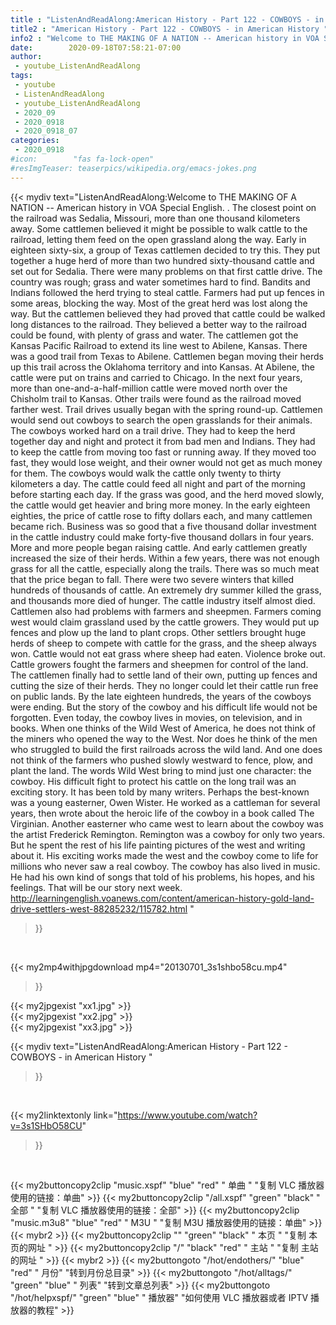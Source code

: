 ```yaml
---
title : "ListenAndReadAlong:American History - Part 122 - COWBOYS - in American History "
title2 : "American History - Part 122 - COWBOYS - in American History "
info2 : "Welcome to THE MAKING OF A NATION -- American history in VOA Special English. . The closest point on the railroad was Sedalia, Missouri, more than one thousand kilometers away. Some cattlemen believed it might be possible to walk cattle to the railroad, letting them feed on the open grassland along the way. Early in eighteen sixty-six, a group of Texas cattlemen decided to try this. They put together a huge herd of more than two hundred sixty-thousand cattle and set out for Sedalia. There were many problems on that first cattle drive. The country was rough; grass and water sometimes hard to find. Bandits and Indians followed the herd trying to steal cattle. Farmers had put up fences in some areas, blocking the way. Most of the great herd was lost along the way. But the cattlemen believed they had proved that cattle could be walked long distances to the railroad. They believed a better way to the railroad could be found, with plenty of grass and water. The cattlemen got the Kansas Pacific Railroad to extend its line west to Abilene, Kansas. There was a good trail from Texas to Abilene. Cattlemen began moving their herds up this trail across the Oklahoma territory and into Kansas. At Abilene, the cattle were put on trains and carried to Chicago. In the next four years, more than one-and-a-half-million cattle were moved north over the Chisholm trail to Kansas. Other trails were found as the railroad moved farther west. Trail drives usually began with the spring  round-up. Cattlemen would send out cowboys to search the open grasslands for their animals. The cowboys worked hard on a trail drive. They had to keep the herd together day and night and protect it from bad men and Indians. They had to keep the cattle from moving too fast or running away. If they moved too fast, they would lose weight, and their owner would not get as much money for them. The cowboys would walk the cattle only twenty to thirty kilometers a day. The cattle could feed all night and part of the morning before starting each day. If the grass was good, and the herd moved slowly, the cattle would get heavier and bring more money. In the early eighteen eighties, the price of cattle rose to fifty dollars each, and many cattlemen became rich. Business was so good that a five thousand dollar investment in the cattle industry could make forty-five thousand dollars in four years. More and more people began raising cattle. And early cattlemen greatly increased the size of their herds. Within a few years, there was not enough grass for all the cattle, especially along the trails. There was so much meat that the price began to fall. There were two severe winters that killed hundreds of thousands of cattle. An extremely dry summer killed the grass, and thousands more died of hunger. The cattle industry itself almost died. Cattlemen also had problems with farmers and sheepmen. Farmers coming west would claim grassland used by the cattle growers. They would put up fences and plow up the land to plant crops. Other settlers brought huge herds of sheep to compete with cattle for the grass, and the sheep always won. Cattle would not eat grass where sheep had eaten. Violence broke out. Cattle growers fought the farmers and sheepmen for control of the land. The cattlemen finally had to settle land of their own, putting up fences and cutting the size of their herds. They no longer could let their cattle run free on public lands. By the late eighteen hundreds, the years of the cowboys were ending. But the story of the cowboy and his difficult life would not be forgotten. Even today, the cowboy lives in movies, on television, and in books. When one thinks of the  Wild West  of America, he does not think of the miners who opened the way to the West. Nor does he think of the men who struggled to build the first railroads across the wild land. And one does not think of the farmers who pushed slowly westward to fence, plow, and plant the land. The words  Wild West  bring to mind just one character:  the cowboy. His difficult fight to protect his cattle on the long trail was an exciting story. It has been told by many writers. Perhaps the best-known was a young easterner, Owen Wister. He worked as a cattleman for several years, then wrote about the heroic life of the cowboy in a book called  The Virginian.  Another easterner who came west to learn about the cowboy was the artist Frederick Remington. Remington was a cowboy for only two years. But he spent the rest of his life painting pictures of the west and writing about it. His exciting works made the west and the cowboy come to life for millions who never saw a real cowboy. The cowboy has also lived in music. He had his own kind of songs that told of his problems, his hopes, and his feelings. That will be our story next week.  http://learningenglish.voanews.com/content/american-history-gold-land-drive-settlers-west-88285232/115782.html "
date:        2020-09-18T07:58:21-07:00
author:
 - youtube_ListenAndReadAlong
tags:
 - youtube
 - ListenAndReadAlong
 - youtube_ListenAndReadAlong
 - 2020_09
 - 2020_0918
 - 2020_0918_07
categories:
 - 2020_0918
#icon:        "fas fa-lock-open"
#resImgTeaser: teaserpics/wikipedia.org/emacs-jokes.png
---
```


{{< mydiv text="ListenAndReadAlong:Welcome to THE MAKING OF A NATION -- American history in VOA Special English. . The closest point on the railroad was Sedalia, Missouri, more than one thousand kilometers away. Some cattlemen believed it might be possible to walk cattle to the railroad, letting them feed on the open grassland along the way. Early in eighteen sixty-six, a group of Texas cattlemen decided to try this. They put together a huge herd of more than two hundred sixty-thousand cattle and set out for Sedalia. There were many problems on that first cattle drive. The country was rough; grass and water sometimes hard to find. Bandits and Indians followed the herd trying to steal cattle. Farmers had put up fences in some areas, blocking the way. Most of the great herd was lost along the way. But the cattlemen believed they had proved that cattle could be walked long distances to the railroad. They believed a better way to the railroad could be found, with plenty of grass and water. The cattlemen got the Kansas Pacific Railroad to extend its line west to Abilene, Kansas. There was a good trail from Texas to Abilene. Cattlemen began moving their herds up this trail across the Oklahoma territory and into Kansas. At Abilene, the cattle were put on trains and carried to Chicago. In the next four years, more than one-and-a-half-million cattle were moved north over the Chisholm trail to Kansas. Other trails were found as the railroad moved farther west. Trail drives usually began with the spring  round-up. Cattlemen would send out cowboys to search the open grasslands for their animals. The cowboys worked hard on a trail drive. They had to keep the herd together day and night and protect it from bad men and Indians. They had to keep the cattle from moving too fast or running away. If they moved too fast, they would lose weight, and their owner would not get as much money for them. The cowboys would walk the cattle only twenty to thirty kilometers a day. The cattle could feed all night and part of the morning before starting each day. If the grass was good, and the herd moved slowly, the cattle would get heavier and bring more money. In the early eighteen eighties, the price of cattle rose to fifty dollars each, and many cattlemen became rich. Business was so good that a five thousand dollar investment in the cattle industry could make forty-five thousand dollars in four years. More and more people began raising cattle. And early cattlemen greatly increased the size of their herds. Within a few years, there was not enough grass for all the cattle, especially along the trails. There was so much meat that the price began to fall. There were two severe winters that killed hundreds of thousands of cattle. An extremely dry summer killed the grass, and thousands more died of hunger. The cattle industry itself almost died. Cattlemen also had problems with farmers and sheepmen. Farmers coming west would claim grassland used by the cattle growers. They would put up fences and plow up the land to plant crops. Other settlers brought huge herds of sheep to compete with cattle for the grass, and the sheep always won. Cattle would not eat grass where sheep had eaten. Violence broke out. Cattle growers fought the farmers and sheepmen for control of the land. The cattlemen finally had to settle land of their own, putting up fences and cutting the size of their herds. They no longer could let their cattle run free on public lands. By the late eighteen hundreds, the years of the cowboys were ending. But the story of the cowboy and his difficult life would not be forgotten. Even today, the cowboy lives in movies, on television, and in books. When one thinks of the  Wild West  of America, he does not think of the miners who opened the way to the West. Nor does he think of the men who struggled to build the first railroads across the wild land. And one does not think of the farmers who pushed slowly westward to fence, plow, and plant the land. The words  Wild West  bring to mind just one character:  the cowboy. His difficult fight to protect his cattle on the long trail was an exciting story. It has been told by many writers. Perhaps the best-known was a young easterner, Owen Wister. He worked as a cattleman for several years, then wrote about the heroic life of the cowboy in a book called  The Virginian.  Another easterner who came west to learn about the cowboy was the artist Frederick Remington. Remington was a cowboy for only two years. But he spent the rest of his life painting pictures of the west and writing about it. His exciting works made the west and the cowboy come to life for millions who never saw a real cowboy. The cowboy has also lived in music. He had his own kind of songs that told of his problems, his hopes, and his feelings. That will be our story next week.  http://learningenglish.voanews.com/content/american-history-gold-land-drive-settlers-west-88285232/115782.html "
>}}
<br>


{{< my2mp4withjpgdownload mp4="20130701_3s1shbo58cu.mp4"
>}}

{{< my2jpgexist "xx1.jpg" >}}<br>
{{< my2jpgexist "xx2.jpg" >}}<br>
{{< my2jpgexist "xx3.jpg" >}}<br>



{{< mydiv text="ListenAndReadAlong:American History - Part 122 - COWBOYS - in American History "
>}}
<br>

{{< my2linktextonly link="https://www.youtube.com/watch?v=3s1SHbO58CU"
>}}


<br>

{{< my2buttoncopy2clip "music.xspf"        "blue"   "red"    " 单曲 "  "复制 VLC 播放器使用的链接：单曲" >}} {{< my2buttoncopy2clip "/all.xspf"         "green"  "black"  " 全部 "  "复制 VLC 播放器使用的链接：全部" >}} {{< my2buttoncopy2clip "music.m3u8"        "blue"   "red"    " M3U  "    "复制 M3U 播放器使用的链接：单曲" >}} {{< mybr2 >}} {{< my2buttoncopy2clip ""                  "green"  "black"  " 本页 "    "复制 本页的网址 " >}} {{< my2buttoncopy2clip "/"                 "black"  "red"    " 主站 "    "复制 主站的网址 " >}} {{< mybr2 >}} {{< my2buttongoto      "/hot/endothers/"   "blue"   "red"    " 月份"   "转到月份总目录" >}} {{< my2buttongoto      "/hot/alltags/"     "green"  "blue"   " 列表"   "转到文章总列表" >}} {{< my2buttongoto      "/hot/helpxspf/"    "green"  "blue"   " 播放器" "如何使用 VLC 播放器或者 IPTV 播放器的教程" >}} 

